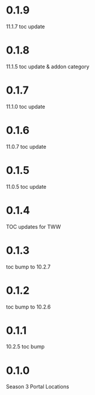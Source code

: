 # 0.1.9

11.1.7 toc update

# 0.1.8

11.1.5 toc update & addon category

# 0.1.7

11.1.0 toc update

# 0.1.6

11.0.7 toc update

# 0.1.5

11.0.5 toc update

# 0.1.4

TOC updates for TWW

# 0.1.3

toc bump to 10.2.7

# 0.1.2

toc bump to 10.2.6

# 0.1.1

10.2.5 toc bump

# 0.1.0

Season 3 Portal Locations
